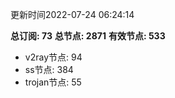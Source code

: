 更新时间2022-07-24 06:24:14

**总订阅: 73**
**总节点: 2871**
**有效节点: 533**
- v2ray节点: 94
- ss节点: 384
- trojan节点: 55
